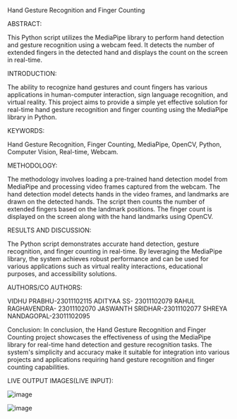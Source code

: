 Hand Gesture Recognition and Finger Counting

ABSTRACT:

This Python script utilizes the MediaPipe library to perform hand detection and gesture recognition using a webcam feed. It detects the number of extended fingers in the detected hand and displays the count on the screen in real-time.

INTRODUCTION:

The ability to recognize hand gestures and count fingers has various applications in human-computer interaction, sign language recognition, and virtual reality. This project aims to provide a simple yet effective solution for real-time hand gesture recognition and finger counting using the MediaPipe library in Python.

KEYWORDS:

Hand Gesture Recognition, Finger Counting, MediaPipe, OpenCV, Python, Computer Vision, Real-time, Webcam.

METHODOLOGY:

The methodology involves loading a pre-trained hand detection model from MediaPipe and processing video frames captured from the webcam. The hand detection model detects hands in the video frames, and landmarks are drawn on the detected hands. The script then counts the number of extended fingers based on the landmark positions. The finger count is displayed on the screen along with the hand landmarks using OpenCV.

RESULTS AND DISCUSSION:

The Python script demonstrates accurate hand detection, gesture recognition, and finger counting in real-time. By leveraging the MediaPipe library, the system achieves robust performance and can be used for various applications such as virtual reality interactions, educational purposes, and accessibility solutions.


AUTHORS/CO AUTHORS:

VIDHU PRABHU-23011102115
ADITYAA SS- 23011102079
RAHUL RAGHAVENDRA- 23011102070
JASWANTH SRIDHAR-23011102077
SHREYA NANDAGOPAL-23011102095

Conclusion:
In conclusion, the Hand Gesture Recognition and Finger Counting project showcases the effectiveness of using the MediaPipe library for real-time hand detection and gesture recognition tasks. The system's simplicity and accuracy make it suitable for integration into various projects and applications requiring hand gesture recognition and finger counting capabilities.

LIVE OUTPUT IMAGES(LIVE INPUT):

![image](https://github.com/genin6382/number-recog/assets/100513712/d50da423-ff2b-4d9c-9a7a-b325ca269c4a)

![image](https://github.com/genin6382/number-recog/assets/100513712/4eafa1a0-2b2d-4a07-89e4-a3b311938744)


